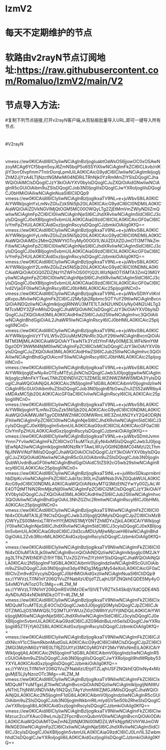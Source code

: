 # lzmV2

# 每天不定期维护的节点  

# 软路由v2rayN节点订阅地址:https://raw.githubusercontent.com/Romaluo/lzmV2/main/V2
#
# 节点导入方法:
#复制下列节点链接,打开v2rayN客户端,从剪贴板批量导入URL,即可一键导入所有节点.
#
#V2rayN
#
vmess://ew0KICAidiI6ICIyIiwNCiAgInBzIjogIuabtOaWsOS6jjowOC0xOSAwNzoyMCAg6YCf5bqm5oyJ6ZmN5bqP5o6S5YiXIiwNCiAgImFkZCI6ICLkvb/nlKjliY3orrDlvpfmm7TmlrDorqLpmIUiLA0KICAicG9ydCI6ICIwIiwNCiAgImlkIjogIjZhM2JjYzA4LTljNzctNGMwMi04NDRiLTRhNjk0YzRmMmZlYSIsDQogICJhaWQiOiAiMCIsDQogICJzY3kiOiAiYXV0byIsDQogICJuZXQiOiAidGNwIiwNCiAgInR5cGUiOiAibm9uZSIsDQogICJob3N0IjogIiIsDQogICJwYXRoIjogIiIsDQogICJ0bHMiOiAiIiwNCiAgInNuaSI6ICIiDQp9
vmess://ew0KICAidiI6ICIyIiwNCiAgInBzIjogIkxaTV9NL+e+juWbvS8iLA0KICAiYWRkIjogInYxLmNvZGluZzk5Ni5jb20iLA0KICAicG9ydCI6ICI0NDMiLA0KICAiaWQiOiAiZDVkNGVlMjQtOGM5MC00OWQyLTg2ZjEtMmVmZWIyNDliZmQwIiwNCiAgImFpZCI6ICI0IiwNCiAgInNjeSI6ICJhdXRvIiwNCiAgIm5ldCI6ICJ3cyIsDQogICJ0eXBlIjogIm5vbmUiLA0KICAiaG9zdCI6ICIiLA0KICAicGF0aCI6ICIvYmFpZHUiLA0KICAidGxzIjogInRscyIsDQogICJzbmkiOiAiIg0KfQ==
vmess://ew0KICAidiI6ICIyIiwNCiAgInBzIjogIkxaTV9NL+e+juWbvS8iLA0KICAiYWRkIjogInYyLmNvZGluZzk5Ni5jb20iLA0KICAicG9ydCI6ICI0NDMiLA0KICAiaWQiOiAiMDc2MmQ2NWYtOTcyMy00OGI1LWJiZDUtZDJmOTI3MTNkZmFiIiwNCiAgImFpZCI6ICI0IiwNCiAgInNjeSI6ICJhdXRvIiwNCiAgIm5ldCI6ICJ3cyIsDQogICJ0eXBlIjogIm5vbmUiLA0KICAiaG9zdCI6ICIiLA0KICAicGF0aCI6ICIvYmFpZHUiLA0KICAidGxzIjogInRscyIsDQogICJzbmkiOiAiIg0KfQ==
vmess://ew0KICAidiI6ICIyIiwNCiAgInBzIjogIkxaTV9NL+e+juWbvS8iLA0KICAiYWRkIjogInY2LmNvZGluZzk5Ni5jb20iLA0KICAicG9ydCI6ICI0NDMiLA0KICAiaWQiOiAiOGQ0ZDZjNzYtZWFhOS00YjQ2LWIzNjktOTI5MTA3ZmQ3MGYyIiwNCiAgImFpZCI6ICI0IiwNCiAgInNjeSI6ICJhdXRvIiwNCiAgIm5ldCI6ICJ3cyIsDQogICJ0eXBlIjogIm5vbmUiLA0KICAiaG9zdCI6ICIiLA0KICAicGF0aCI6ICIvd2VjaGF0IiwNCiAgInRscyI6ICJ0bHMiLA0KICAic25pIjogIiINCn0=
vmess://ew0KICAidiI6ICIyIiwNCiAgInBzIjogIkxaTV9NL+e+juWbvSDlhYvliKnlpKvpoJMvIiwNCiAgImFkZCI6ICJ2My5jb2Rpbmc5OTYuY29tIiwNCiAgInBvcnQiOiAiNDQzIiwNCiAgImlkIjogIjRlNWU3MTE1LTJkN2UtNDUyNy04N2U4LTg3MTcxMDY3ZjFmMiIsDQogICJhaWQiOiAiNCIsDQogICJzY3kiOiAiYXV0byIsDQogICJuZXQiOiAid3MiLA0KICAidHlwZSI6ICJub25lIiwNCiAgImhvc3QiOiAiIiwNCiAgInBhdGgiOiAiL2JhaWR1IiwNCiAgInRscyI6ICJ0bHMiLA0KICAic25pIjogIiINCn0=
vmess://ew0KICAidiI6ICIyIiwNCiAgInBzIjogIkxaTV9NL+e+juWbvS8iLA0KICAiYWRkIjogInVzYTViLW5vZGUuMzM2NnRlc3QuY29tIiwNCiAgInBvcnQiOiAiMTM3MjMiLA0KICAiaWQiOiAiYTkwNTk3YzEtYmFiMy00MjE3LWFkNmYtMDgzODY3NWM4NjM0IiwNCiAgImFpZCI6ICIxMCIsDQogICJzY3kiOiAiYXV0byIsDQogICJuZXQiOiAid3MiLA0KICAidHlwZSI6ICJub25lIiwNCiAgImhvc3QiOiAiIiwNCiAgInBhdGgiOiAicmF5IiwNCiAgInRscyI6ICJ0bHMiLA0KICAic25pIjogIiINCn0=
vmess://ew0KICAidiI6ICIyIiwNCiAgInBzIjogIkxaTV9NL+e+juWbvS8iLA0KICAiYWRkIjogIjEwNy4xOTEuMTEyLjIxNCIsDQogICJwb3J0IjogIjgwIiwNCiAgImlkIjogIjczMmFkYTkwLTNhZDEtNDViZC1iZDM3LWZiNWZlMWI5MDA3YyIsDQogICJhaWQiOiAiNjQiLA0KICAic2N5IjogImF1dG8iLA0KICAibmV0IjogIndzIiwNCiAgInR5cGUiOiAibm9uZSIsDQogICJob3N0IjogInB1bGwuZnJlZS52aWRlby4xMDAxMC5jb20iLA0KICAicGF0aCI6ICIvIiwNCiAgInRscyI6ICIiLA0KICAic25pIjogIiINCn0=
vmess://ew0KICAidiI6ICIyIiwNCiAgInBzIjogIkxaTV9NL+e+juWbvS8iLA0KICAiYWRkIjogInY1LmNvZGluZzk5Ni5jb20iLA0KICAicG9ydCI6ICI0NDMiLA0KICAiaWQiOiAiMWJiMTgyODItMWZhMC00MWRmLWE3ZmUtN2YxY2Q4ODRjNjFhIiwNCiAgImFpZCI6ICI0IiwNCiAgInNjeSI6ICJhdXRvIiwNCiAgIm5ldCI6ICJ3cyIsDQogICJ0eXBlIjogIm5vbmUiLA0KICAiaG9zdCI6ICIiLA0KICAicGF0aCI6ICIvYmFpZHUiLA0KICAidGxzIjogInRscyIsDQogICJzbmkiOiAiIg0KfQ==
vmess://ew0KICAidiI6ICIyIiwNCiAgInBzIjogIkxaTV9NL+e+juWbvSDmtJvmnYnnn7YvIiwNCiAgImFkZCI6ICIxOTkuMTkzLjEyNi4xMSIsDQogICJwb3J0IjogIjEwNjA2IiwNCiAgImlkIjogImM0NzRkYTAwLWUyOGItNDBiMC04MzU2LThmNjJlNWViNzFlMiIsDQogICJhaWQiOiAiOCIsDQogICJzY3kiOiAiYXV0byIsDQogICJuZXQiOiAidGNwIiwNCiAgInR5cGUiOiAibm9uZSIsDQogICJob3N0IjogInQubWUvdnBuaGF0IiwNCiAgInBhdGgiOiAidC5tZS92cG5wb29sIiwNCiAgInRscyI6ICIiLA0KICAic25pIjogIiINCn0=
vmess://ew0KICAidiI6ICIyIiwNCiAgInBzIjogIkxaTStNL+e+juWbvSDkuprnibnlhbDlpKcvIiwNCiAgImFkZCI6ICJubi1zc3I0LmZlaWNsb3VkZGQubWUiLA0KICAicG9ydCI6ICI0NDMiLA0KICAiaWQiOiAiNzkyMTQ3MzEtN2YwYy00ZjJkLWE4OTQtMTNiN2RmMjkzNjI0IiwNCiAgImFpZCI6ICI2MCIsDQogICJzY3kiOiAiYXV0byIsDQogICJuZXQiOiAid3MiLA0KICAidHlwZSI6ICJub25lIiwNCiAgImhvc3QiOiAiIiwNCiAgInBhdGgiOiAiL3NhZGZhc2RmIiwNCiAgInRscyI6ICJ0bHMiLA0KICAic25pIjogIiINCn0=
vmess://ew0KICAidiI6ICIyIiwNCiAgInBzIjogIkxaTS1NIiwNCiAgImFkZCI6ICI0Ni4xODIuMTA3LjE1NCIsDQogICJwb3J0IjogIjQ0MyIsDQogICJpZCI6ICIxMzBjOWYyZS00MmIxLTRlYmYtYjM0NS1lMjY0NTZhMDYxZjkiLA0KICAiYWlkIjogIjY0IiwNCiAgInNjeSI6ICJhdXRvIiwNCiAgIm5ldCI6ICJ3cyIsDQogICJ0eXBlIjogIm5vbmUiLA0KICAiaG9zdCI6ICJ3d3cuMDUyMjIwMjcueHl6IiwNCiAgInBhdGgiOiAiL2Zvb3RlcnMiLA0KICAidGxzIjogInRscyIsDQogICJzbmkiOiAiIg0KfQ==
vmess://ew0KICAidiI6ICIyIiwNCiAgInBzIjogIkxaTV9NIiwNCiAgImFkZCI6ICI0Ni4xODIuMTA3Ljk0IiwNCiAgInBvcnQiOiAiNDQzIiwNCiAgImlkIjogIjc0M2JkYzg3LTFkZWEtNDFiZi1hYTBiLTUxZGZiYmZlYzhhYSIsDQogICJhaWQiOiAiNjQiLA0KICAic2N5IjogImF1dG8iLA0KICAibmV0IjogIndzIiwNCiAgInR5cGUiOiAibm9uZSIsDQogICJob3N0IjogInd3dy41NDg3MjgzMy54eXoiLA0KICAicGF0aCI6ICIvZm9vdGVycyIsDQogICJ0bHMiOiAidGxzIiwNCiAgInNuaSI6ICIiDQp9
ss://YWVzLTI1Ni1nY206Q1VuZFNabllzUEtjdTZLajhUSFZNQkhEQDE5My4yOS4xMDYuNTozOTc3Mg==#LZM_M
ss://YWVzLTI1Ni1nY206QmRSV0MzOEw1SlVETVRZTk54SkdjVXdCQDE4NS4yNDIuNS4xNDk6NDkzOTY=#LZM_M
vmess://ew0KICAidiI6ICIyIiwNCiAgInBzIjogIkxaTV9NIiwNCiAgImFkZCI6ICIxMDQuMTcuMTEzLjE4OCIsDQogICJwb3J0IjogIjQ0MyIsDQogICJpZCI6ICJkOTZlMGJjOS1lMWQ5LTQ3MTUtYWUzZi0zOWRhYzU1YjllNDQiLA0KICAiYWlkIjogIjM0IiwNCiAgInNjeSI6ICJhdXRvIiwNCiAgIm5ldCI6ICJ3cyIsDQogICJ0eXBlIjogIm5vbmUiLA0KICAiaG9zdCI6ICJlZG96dnBuLnh5eiIsDQogICJwYXRoIjogIi85ZTFjYjA0ZS8iLA0KICAidGxzIjogInRscyIsDQogICJzbmkiOiAiIg0KfQ==
vmess://ew0KICAidiI6ICIyIiwNCiAgInBzIjogIkxaTV9NIiwNCiAgImFkZCI6ICJldXNlcnY1cC5lemRkbnMudGsiLA0KICAicG9ydCI6ICI4MCIsDQogICJpZCI6ICI2MGI3MzhlMi0zYWE0LTRjZGUtYzI3MC0yMGY4Y2MxYWIxNmEiLA0KICAiYWlkIjogIjAiLA0KICAic2N5IjogImF1dG8iLA0KICAibmV0IjogIndzIiwNCiAgInR5cGUiOiAibm9uZSIsDQogICJob3N0IjogIiIsDQogICJwYXRoIjogIi9hdWRpby53YXYiLA0KICAidGxzIjogIiIsDQogICJzbmkiOiAiIg0KfQ==
ss://YWVzLTI1Ni1nY206Q1VuZFNabllzUEtjdTZLajhUSFZNQkhEQDIxNy4xMzguMjE5LjIyNzozOTc3Mg==#LZM_M
vmess://ew0KICAidiI6ICIyIiwNCiAgInBzIjogIkxaTV9NIiwNCiAgImFkZCI6ICIxMDQuMTYuMTgxLjE1IiwNCiAgInBvcnQiOiAiNDQzIiwNCiAgImlkIjogIjNiNWUyNThlLThjNWUtNDVkMy1iN2QyLTAyYzhmNWZjMGJiMiIsDQogICJhaWQiOiAiNjQiLA0KICAic2N5IjogImF1dG8iLA0KICAibmV0IjogIndzIiwNCiAgInR5cGUiOiAibm9uZSIsDQogICJob3N0IjogImNkbmRlLmlydGV5ei50b2RheSIsDQogICJwYXRoIjogIi8iLA0KICAidGxzIjogInRscyIsDQogICJzbmkiOiAiIg0KfQ==
vmess://ew0KICAidiI6ICIyIiwNCiAgInBzIjogIkxaTV9NIiwNCiAgImFkZCI6ICIwMzcuc2cuYXAucG9wLmJpZ2FpcnBvcnQubmV0IiwNCiAgInBvcnQiOiAiODAiLA0KICAiaWQiOiAiMTQwZmNiZjItNjM3Ni00MDZiLWFkNjgtM2VhYWJmOWRkNGE0IiwNCiAgImFpZCI6ICIxIiwNCiAgInNjeSI6ICJhdXRvIiwNCiAgIm5ldCI6ICJ3cyIsDQogICJ0eXBlIjogIm5vbmUiLA0KICAiaG9zdCI6ICJ0Lm1lL3ZwbmhhdCIsDQogICJwYXRoIjogIi8iLA0KICAidGxzIjogIiIsDQogICJzbmkiOiAiIg0KfQ==
